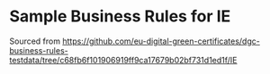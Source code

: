 # Sample Business Rules for IE

Sourced from https://github.com/eu-digital-green-certificates/dgc-business-rules-testdata/tree/c68fb6f101906919ff9ca17679b02bf731d1ed1f/IE
